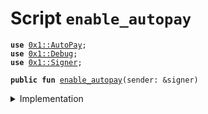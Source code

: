 
<a name="enable_autopay"></a>

# Script `enable_autopay`





<pre><code><b>use</b> <a href="../../modules/doc/AutoPay.md#0x1_AutoPay">0x1::AutoPay</a>;
<b>use</b> <a href="../../modules/doc/Debug.md#0x1_Debug">0x1::Debug</a>;
<b>use</b> <a href="../../modules/doc/Signer.md#0x1_Signer">0x1::Signer</a>;
</code></pre>




<pre><code><b>public</b> <b>fun</b> <a href="enable_autopay_0l.md#enable_autopay">enable_autopay</a>(sender: &signer)
</code></pre>



<details>
<summary>Implementation</summary>


<pre><code><b>fun</b> <a href="enable_autopay_0l.md#enable_autopay">enable_autopay</a> (sender: &signer) {
    print(&0x0000000000000000000000000011e110); // Hello!
    <a href="../../modules/doc/AutoPay.md#0x1_AutoPay_enable_autopay">AutoPay::enable_autopay</a>(sender);
    <b>assert</b>(<a href="../../modules/doc/AutoPay.md#0x1_AutoPay_is_enabled">AutoPay::is_enabled</a>(<a href="../../modules/doc/Signer.md#0x1_Signer_address_of">Signer::address_of</a>(sender)), 0);
}
</code></pre>



</details>


[//]: # ("File containing references which can be used from documentation")
[ACCESS_CONTROL]: https://github.com/libra/lip/blob/master/lips/lip-2.md
[ROLE]: https://github.com/libra/lip/blob/master/lips/lip-2.md#roles
[PERMISSION]: https://github.com/libra/lip/blob/master/lips/lip-2.md#permissions
